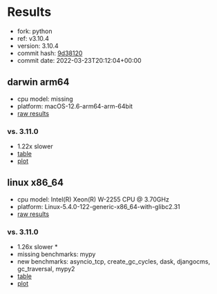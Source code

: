 # Results

- fork: python
- ref: v3.10.4
- version: 3.10.4
- commit hash: [9d38120](https://github.com/python/cpython/commit/9d38120)
- commit date: 2022-03-23T20:12:04+00:00

## darwin arm64

- cpu model: missing
- platform: macOS-12.6-arm64-arm-64bit
- [raw results](bm-20220323-darwin-arm64-python-v3.10.4-3.10.4-9d38120.json)

### vs. 3.11.0

- 1.22x slower
- [table](bm-20220323-darwin-arm64-python-v3.10.4-3.10.4-9d38120-vs-3.11.0.md)
- [plot](bm-20220323-darwin-arm64-python-v3.10.4-3.10.4-9d38120-vs-3.11.0.png)

## linux x86_64

- cpu model: Intel(R) Xeon(R) W-2255 CPU @ 3.70GHz
- platform: Linux-5.4.0-122-generic-x86_64-with-glibc2.31
- [raw results](bm-20220323-linux-x86_64-python-v3.10.4-3.10.4-9d38120.json)

### vs. 3.11.0

- 1.26x slower \*
- missing benchmarks: mypy
- new benchmarks: asyncio_tcp, create_gc_cycles, dask, djangocms, gc_traversal, mypy2
- [table](bm-20220323-linux-x86_64-python-v3.10.4-3.10.4-9d38120-vs-3.11.0.md)
- [plot](bm-20220323-linux-x86_64-python-v3.10.4-3.10.4-9d38120-vs-3.11.0.png)

